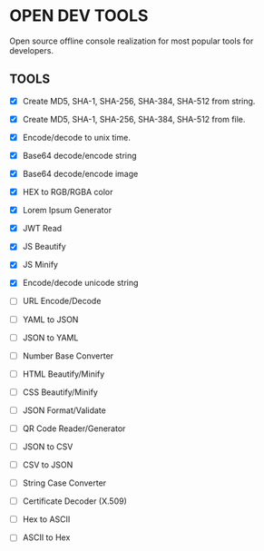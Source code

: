 # OPEN DEV TOOLS

Open source offline console realization for most popular tools for developers.

## TOOLS

- [x] Create MD5, SHA-1, SHA-256, SHA-384, SHA-512 from string.
- [x] Create MD5, SHA-1, SHA-256, SHA-384, SHA-512 from file.
- [x] Encode/decode to unix time.
- [x] Base64 decode/encode string
- [x] Base64 decode/encode image
- [x] HEX to RGB/RGBA color
- [x] Lorem Ipsum Generator
- [x] JWT Read
- [x] JS Beautify
- [x] JS Minify
- [x] Encode/decode unicode string
- [ ] URL Encode/Decode
- [ ] YAML to JSON
- [ ] JSON to YAML
- [ ] Number Base Converter
- [ ] HTML Beautify/Minify
- [ ] CSS Beautify/Minify
- [ ] JSON Format/Validate
- [ ] QR Code Reader/Generator
- [ ] JSON to CSV
- [ ] CSV to JSON
- [ ] String Case Converter
- [ ] Certificate Decoder (X.509)
- [ ] Hex to ASCII
- [ ] ASCII to Hex

